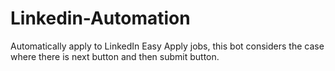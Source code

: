 # Linkedin-Automation
Automatically apply to LinkedIn Easy Apply jobs, this bot considers the case where there is next button and then submit button.
